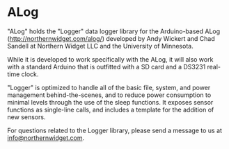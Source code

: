 ALog
======

"ALog" holds the "Logger" data logger library for the Arduino-based ALog (http://northernwidget.com/alog/) developed by Andy Wickert and Chad Sandell at Northern Widget LLC and the University of Minnesota.

While it is developed to work specifically with the ALog, it will also work with a standard Arduino that is outfitted with a SD card and a DS3231 real-time clock.

"Logger" is optimized to handle all of the basic file, system, and power management behind-the-scenes, and to reduce power consumption to minimal levels through the use of the sleep functions. It exposes sensor functions as single-line calls, and includes a template for the addition of new sensors.

For questions related to the Logger library, please send a message to us at info@northernwidget.com.


